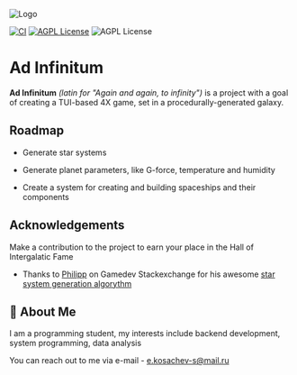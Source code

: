 ![Logo](https://dev-to-uploads.s3.amazonaws.com/uploads/articles/th5xamgrr6se0x5ro4g6.png)

[![CI](https://github.com//ad-infinitum/workflows/CI/badge.svg)](https://github.com//ad-infinitum/actions)
[![AGPL License](https://img.shields.io/badge/license-GNU%20AGPLv3-blue.svg)](https://www.gnu.org/licenses/agpl-3.0.html)
![AGPL License](https://img.shields.io/github/last-commit/Vinermy/Ad-Infinitum)

# Ad Infinitum

__Ad Infinitum__ _(latin for "Again and again, to infinity")_ is a
project with a goal of creating a TUI-based 4X game, set in a procedurally-generated galaxy.


## Roadmap

- Generate star systems

- Generate planet parameters, like G-force, temperature and humidity

- Create a system for creating and building spaceships and their components


## Acknowledgements
Make a contribution to the project to earn your place in the Hall of Intergalatic Fame

- Thanks to [Philipp](https://gamedev.stackexchange.com/users/21890/philipp) on Gamedev Stackexchange for his awesome [star system generation algorythm](https://gamedev.stackexchange.com/a/151729)


## 🚀 About Me
I am a programming student, my interests include backend development, system programming, data analysis

You can reach out to me via e-mail - e.kosachev-s@mail.ru
